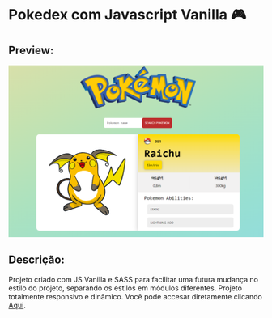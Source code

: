 # Pokedex com Javascript Vanilla 🎮

## Preview:

<img src="./assets/pokedex.png" />

## Descrição:

Projeto criado com JS Vanilla e SASS para facilitar uma futura mudança no estilo do projeto, separando os estilos em módulos diferentes. Projeto totalmente responsivo e dinâmico. Você pode accesar diretamente clicando [Aqui](1maatheus.github.io/pokedex-js-vanilla/).
